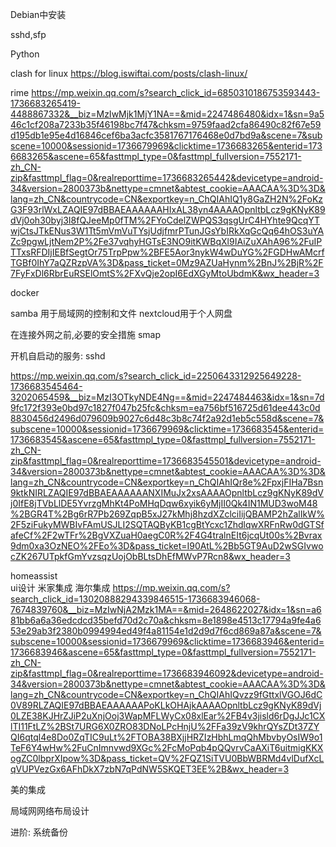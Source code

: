  

Debian中安装


sshd,sfp

Python

clash for linux
https://blog.iswiftai.com/posts/clash-linux/

rime
https://mp.weixin.qq.com/s?search_click_id=6850310186753593443-1736683265419-4488867332&__biz=MzIwMjk1MjY1NA==&mid=2247486480&idx=1&sn=9a546c1cf208a7233b35f46198bc7f47&chksm=9759faad2cfa86490c82f67e59d195db1e95e4d16846cef6ba3acfc3581767176468e0d7bd9a&scene=7&subscene=10000&sessionid=1736679969&clicktime=1736683265&enterid=1736683265&ascene=65&fasttmpl_type=0&fasttmpl_fullversion=7552171-zh_CN-zip&fasttmpl_flag=0&realreporttime=1736683265442&devicetype=android-34&version=2800373b&nettype=cmnet&abtest_cookie=AAACAA%3D%3D&lang=zh_CN&countrycode=CN&exportkey=n_ChQIAhIQ1y8GaZH2N%2FoKzG3F93rlWxLZAQIE97dBBAEAAAAAAHIxAL38yn4AAAAOpnltbLcz9gKNyK89dVj0oh30byj3I8fQJeeMp0fTM%2FYoCdelZWPQS3qsgUrC4HYhte9QcqYTwjCtsJTkENus3W1Tt5mVmVuTYsjUdjfmrPTunJGsYbIRkXqGcQq64hOS3uYAZc9pgwLjtNem2P%2Fe37vqhyHGTsE3NO9itKWBqXl9IAiZuXAhA96%2FuIPTTxsRFDIjIEBfSegtOr75TrpPpw%2BFE5Aor3nykW4wDuYG%2FGDHwAMcrfTGBf0IhY7aQZRzpVA%3D&pass_ticket=0Mz9AZUaHynm%2BnJ%2BjR%2F7FyFxDl6RbrEuRSElOmtS%2FXvQje2opI6EdXGyMtoUbdmK&wx_header=3

docker


samba 用于局域网的控制和文件
nextcloud用于个人网盘

在连接外网之前,必要的安全措施
smap 



开机自启动的服务:
sshd

https://mp.weixin.qq.com/s?search_click_id=2250643312925649228-1736683545464-3202065459&__biz=MzI3OTkyNDE4Ng==&mid=2247484463&idx=1&sn=7d9fc172f393e0bd97c1827f047b25fc&chksm=ea756bf516725d61dee443c0d8830456d2496d079609b9027c6d48c3b8c74f2a92d1eb5c558d&scene=7&subscene=10000&sessionid=1736679969&clicktime=1736683545&enterid=1736683545&ascene=65&fasttmpl_type=0&fasttmpl_fullversion=7552171-zh_CN-zip&fasttmpl_flag=0&realreporttime=1736683545501&devicetype=android-34&version=2800373b&nettype=cmnet&abtest_cookie=AAACAA%3D%3D&lang=zh_CN&countrycode=CN&exportkey=n_ChQIAhIQr8e%2FpxjFIHa7Bsn9ktkNIRLZAQIE97dBBAEAAAAAANXIMuJx2xsAAAAOpnltbLcz9gKNyK89dVj0IfE8jTVbLlDE5YvrzgMhKt4PoMHqDqw6xyik6yMjII0Qk4IN1MUD3woM48%2BGR4T%2Bg6rR7Pb269ZqpB5xJ27kMhj8hzdXZclciIijQBAMP2hZalIkW%2F5ziFukyMWBIvFAmUSJLI2SQTAQByKB1cgBtYcxc1ZhdlqwXRFnRw0dGTSfafeCf%2F2wTFr%2BgVXZuaH0aegC0R%2F4G4tralnEIt6jcqUt00s%2Bvrax9dm0xa3OzNEO%2FEo%3D&pass_ticket=I90AtL%2Bb5GT9AuD2wSGIvwocZK267UTpkfGmYvzsqzUojObBLtsDhEfMWvP7Rcn8&wx_header=3

homeassist  
ui设计
米家集成
海尔集成
https://mp.weixin.qq.com/s?search_click_id=13020888294339846515-1736683946068-7674839760&__biz=MzIwNjA2Mzk1MA==&mid=2648622027&idx=1&sn=a681bb6a6a36edcdcd35befd70d2c70a&chksm=8e1898e4513c17794a9fe4a653e29ab3f2380b0994994ed49f4a81154e1d2d9d7f6cd869a87a&scene=7&subscene=10000&sessionid=1736679969&clicktime=1736683946&enterid=1736683946&ascene=65&fasttmpl_type=0&fasttmpl_fullversion=7552171-zh_CN-zip&fasttmpl_flag=0&realreporttime=1736683946092&devicetype=android-34&version=2800373b&nettype=cmnet&abtest_cookie=AAACAA%3D%3D&lang=zh_CN&countrycode=CN&exportkey=n_ChQIAhIQvzz9fGttxlVGOJ6dC0V89RLZAQIE97dBBAEAAAAAAPoKLkOHAjkAAAAOpnltbLcz9gKNyK89dVj0LZE38KJHrZJiP2uXnjOoj3WapMFLWyCx08xlEar%2FB4v3jisld6rDgJJc1CXlTI11FtLZ%2BSt7URG6X0ZRO83DNoLPcHnjU%2FFa39zV9khrQYsZDt37ZYQI6qtql4e8Do0ZqTIC9uLt%2FTOBA38BXjjHRZIzHbhLmqQhMbvbyOsIW9o1TeF6Y4wHw%2FuCnImnvwd9XGc%2FcMoPqb4pQQvrvCaAXiT6uitmigKKXogZC0lbprXIpow%3D&pass_ticket=QV%2FQZ1SiTVU0BbWBRMd4vlDufXcLqVUPVezGx6AFhDkX7zbN7qPdNW5SKQET3EE%2B&wx_header=3

美的集成

局域网网络布局设计





进阶:
系统备份
